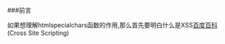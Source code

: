 ###前言

如果想理解htmlspecialchars函数的作用,那么首先要明白什么是XSS[百度百科](http://baike.baidu.com/link?url=wpglI3s9Ke_pLRY1vvR7PxoNFbqf-lnTHBRge_raFnyBFmvGwmuM34p3y0kWQNtn)(Cross Site Scripting)
